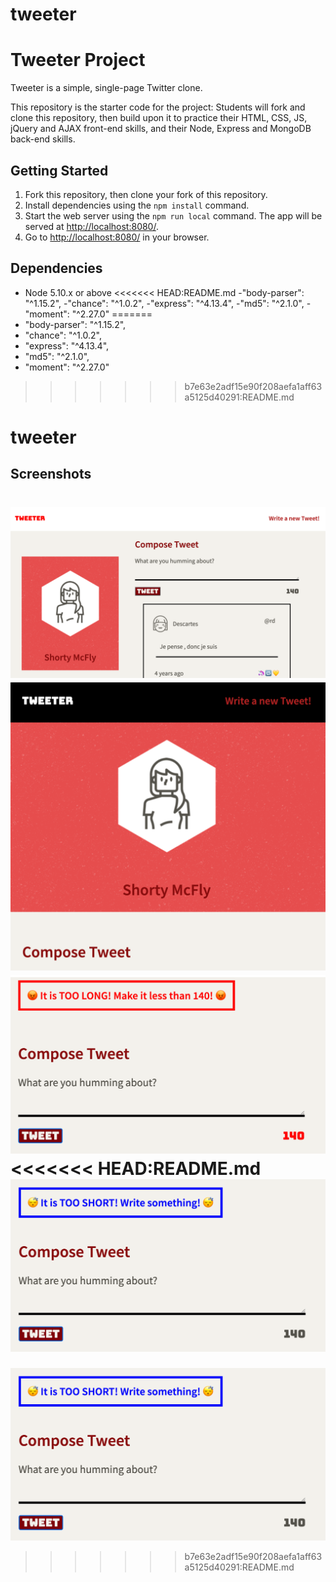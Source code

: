 # tweeter

# Tweeter Project

Tweeter is a simple, single-page Twitter clone.

This repository is the starter code for the project: Students will fork and clone this repository, then build upon it to practice their HTML, CSS, JS, jQuery and AJAX front-end skills, and their Node, Express and MongoDB back-end skills.

## Getting Started

1. Fork this repository, then clone your fork of this repository.
2. Install dependencies using the `npm install` command.
3. Start the web server using the `npm run local` command. The app will be served at <http://localhost:8080/>.
4. Go to <http://localhost:8080/> in your browser.

## Dependencies
- Node 5.10.x or above
<<<<<<< HEAD:README.md
-"body-parser": "^1.15.2",
-"chance": "^1.0.2",
-"express": "^4.13.4",
-"md5": "^2.1.0",
-"moment": "^2.27.0"
=======
- "body-parser": "^1.15.2",
- "chance": "^1.0.2",
- "express": "^4.13.4",
- "md5": "^2.1.0",
- "moment": "^2.27.0"
>>>>>>> b7e63e2adf15e90f208aefa1aff63a5125d40291:README.md
# tweeter


## Screenshots

!["Home Page"](https://github.com/hannaohandrews/tweeter/blob/master/home-page.png?raw=true)
!["Smaller screen"](https://github.com/hannaohandrews/tweeter/blob/master/smaller-screen.png?raw=true)
!["Too long"](https://github.com/hannaohandrews/tweeter/blob/master/too-long.png?raw=true)
<<<<<<< HEAD:README.md
!["Too short"](https://github.com/hannaohandrews/tweeter/blob/master/too-short.png?raw=true)
=======
!["Too short"](https://github.com/hannaohandrews/tweeter/blob/master/too-short.png?raw=true)
>>>>>>> b7e63e2adf15e90f208aefa1aff63a5125d40291:README.md
